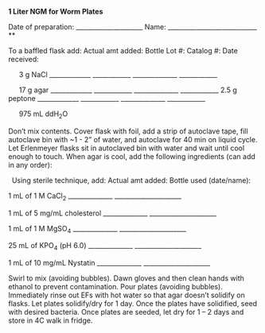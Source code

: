 ﻿
**1 Liter NGM for Worm Plates**

Date of preparation: \_\_\_\_\_\_\_\_\_\_\_\_\_\_\_\_\_\_\_\_\_ Name: \_\_\_\_\_\_\_\_\_\_\_\_\_\_\_\_\_\_\_\_\_\_\_\_\_\_\_\_
**


To a baffled flask add:   Actual amt added:      Bottle Lot #:          Catalog #:            Date received:

`	`3 g NaCl  	\_\_\_\_\_\_\_\_\_\_\_\_\_    	\_\_\_\_\_\_\_\_\_\_\_\_     \_\_\_\_\_\_\_\_\_\_\_\_\_\_   \_\_\_\_\_\_\_\_\_\_\_\_

`	`17 g agar	\_\_\_\_\_\_\_\_\_\_\_\_\_    	\_\_\_\_\_\_\_\_\_\_\_\_     \_\_\_\_\_\_\_\_\_\_\_\_\_\_   \_\_\_\_\_\_\_\_\_\_\_\_	2.5 g peptone	\_\_\_\_\_\_\_\_\_\_\_\_\_    	\_\_\_\_\_\_\_\_\_\_\_\_     \_\_\_\_\_\_\_\_\_\_\_\_\_\_   \_\_\_\_\_\_\_\_\_\_\_\_

`	`975 mL ddH<sub>2</sub>O		

Don’t mix contents. Cover flask with foil, add a strip of autoclave tape, fill autoclave bin with ~1 - 2” of water, and autoclave for 40 min on liquid cycle. Let Erlenmeyer flasks sit in autoclaved bin with water and wait until cool enough to touch. When agar is cool, add the following ingredients (can add in any order):

` `Using sterile technique, add:                 Actual amt added:        Bottle used (date/name): 

1 mL of 1 M CaCl<sub>2</sub> 	   	    \_\_\_\_\_\_\_\_\_\_\_\_\_\_               \_\_\_\_\_\_\_\_\_\_\_\_\_\_\_\_\_\_\_\_\_

1 mL of 5 mg/mL cholesterol 	    \_\_\_\_\_\_\_\_\_\_\_\_\_\_	       \_\_\_\_\_\_\_\_\_\_\_\_\_\_\_\_\_\_\_\_\_

1 mL of 1 M MgSO<sub>4</sub>  		    \_\_\_\_\_\_\_\_\_\_\_\_\_\_	        \_\_\_\_\_\_\_\_\_\_\_\_\_\_\_\_\_\_\_\_\_

25 mL of KPO<sub>4</sub> (pH 6.0)      	    \_\_\_\_\_\_\_\_\_\_\_\_\_\_	        \_\_\_\_\_\_\_\_\_\_\_\_\_\_\_\_\_\_\_\_\_

1 mL of 10 mg/mL Nystatin    	     \_\_\_\_\_\_\_\_\_\_\_\_\_\_	        \_\_\_\_\_\_\_\_\_\_\_\_\_\_\_\_\_\_\_\_\_

Swirl to mix (avoiding bubbles). Dawn gloves and then clean hands with ethanol to prevent contamination. Pour plates (avoiding bubbles). Immediately rinse out EFs with hot water so that agar doesn’t solidify on flasks. Let plates solidify/dry for 1 day. Once the plates have solidified, seed with desired bacteria. Once plates are seeded, let dry for 1 – 2 days and store in 4C walk in fridge. 
